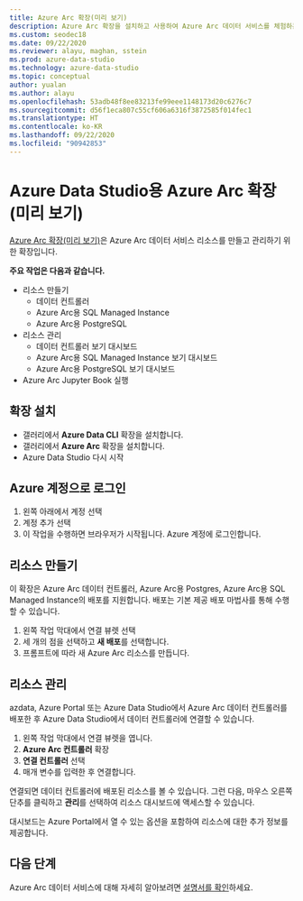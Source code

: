 ```yaml
---
title: Azure Arc 확장(미리 보기)
description: Azure Arc 확장을 설치하고 사용하여 Azure Arc 데이터 서비스를 체험하는 방법을 알아봅니다.
ms.custom: seodec18
ms.date: 09/22/2020
ms.reviewer: alayu, maghan, sstein
ms.prod: azure-data-studio
ms.technology: azure-data-studio
ms.topic: conceptual
author: yualan
ms.author: alayu
ms.openlocfilehash: 53adb48f8ee83213fe99eee1148173d20c6276c7
ms.sourcegitcommit: d56f1eca807c55cf606a6316f3872585f014fec1
ms.translationtype: HT
ms.contentlocale: ko-KR
ms.lasthandoff: 09/22/2020
ms.locfileid: "90942853"
---
```

# <a name="azure-arc-extension-for-azure-data-studio-preview"></a>Azure Data Studio용 Azure Arc 확장(미리 보기)

[Azure Arc 확장(미리 보기)](https://aka.ms/azurearcdata-docs)은 Azure Arc 데이터 서비스 리소스를 만들고 관리하기 위한 확장입니다.

**주요 작업은 다음과 같습니다.**
- 리소스 만들기
    - 데이터 컨트롤러
    - Azure Arc용 SQL Managed Instance
    - Azure Arc용 PostgreSQL
- 리소스 관리
    - 데이터 컨트롤러 보기 대시보드
    - Azure Arc용 SQL Managed Instance 보기 대시보드
    - Azure Arc용 PostgreSQL 보기 대시보드
- Azure Arc Jupyter Book 실행

## <a name="install-the-extension"></a>확장 설치
- 갤러리에서 **Azure Data CLI** 확장을 설치합니다.
- 갤러리에서 **Azure Arc** 확장을 설치합니다.
- Azure Data Studio 다시 시작

## <a name="sign-in-with-azure-account"></a>Azure 계정으로 로그인
1. 왼쪽 아래에서 계정 선택
1. 계정 추가 선택
1. 이 작업을 수행하면 브라우저가 시작됩니다. Azure 계정에 로그인합니다.

## <a name="create-a-resource"></a>리소스 만들기
이 확장은 Azure Arc 데이터 컨트롤러, Azure Arc용 Postgres, Azure Arc용 SQL Managed Instance의 배포를 지원합니다. 배포는 기본 제공 배포 마법사를 통해 수행할 수 있습니다.

1. 왼쪽 작업 막대에서 연결 뷰렛 선택
1. 세 개의 점을 선택하고 **새 배포**를 선택합니다.
1. 프롬프트에 따라 새 Azure Arc 리소스를 만듭니다.

## <a name="manage-a-resource"></a>리소스 관리
azdata, Azure Portal 또는 Azure Data Studio에서 Azure Arc 데이터 컨트롤러를 배포한 후 Azure Data Studio에서 데이터 컨트롤러에 연결할 수 있습니다.

1. 왼쪽 작업 막대에서 연결 뷰렛을 엽니다.
1. **Azure Arc 컨트롤러** 확장
1. **연결 컨트롤러** 선택
1. 매개 변수를 입력한 후 연결합니다.

연결되면 데이터 컨트롤러에 배포된 리소스를 볼 수 있습니다. 그런 다음, 마우스 오른쪽 단추를 클릭하고 **관리**를 선택하여 리소스 대시보드에 액세스할 수 있습니다.  

대시보드는 Azure Portal에서 열 수 있는 옵션을 포함하여 리소스에 대한 추가 정보를 제공합니다.

## <a name="next-steps"></a>다음 단계
Azure Arc 데이터 서비스에 대해 자세히 알아보려면 [설명서를 확인](https://aka.ms/azurearcdata-docs)하세요.
